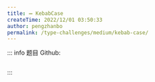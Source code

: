 ```yaml
---
title: ➖ KebabCase
createTime: 2022/12/01 03:50:33
author: pengzhanbo
permalink: /type-challenges/medium/kebab-case/
---
```


::: info 题目
Github: []()

```ts
```
:::
